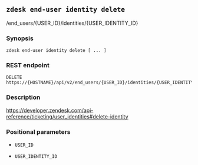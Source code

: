 ## `zdesk end-user identity delete`

/end_users/{USER_ID}/identities/{USER_IDENTITY_ID}

### Synopsis

    zdesk end-user identity delete [ ... ]

### REST endpoint

    DELETE https://{HOSTNAME}/api/v2/end_users/{USER_ID}/identities/{USER_IDENTITY_ID}

### Description

https://developer.zendesk.com/api-reference/ticketing/user_identities#delete-identity

### Positional parameters

* `USER_ID`

* `USER_IDENTITY_ID`

